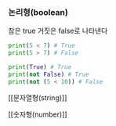 ### 논리형(boolean)

참은 true 거짓은 false로 나타낸다

```Python
print(5 < 7) # True
print(5 > 7) # False
```

```Python
print(True) # True
print(not False) # True
print(not (5 < 10)) # False
```

[[문자열형(string)]]

[[숫자형(number)]]